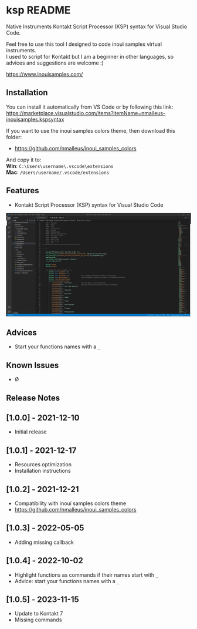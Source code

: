 # ksp README

Native Instruments Kontakt Script Processor (KSP) syntax for Visual Studio Code.  
  
Feel free to use this tool I designed to code inouï samples virtual instruments.  
I used to script for Kontakt but I am a beginner in other languages, so advices and suggestions are welcome :)  
  
https://www.inouisamples.com/

## Installation

You can install it automatically from VS Code or by following this link:  
https://marketplace.visualstudio.com/items?itemName=nmalleus-inouisamples.kspsyntax  
  
If you want to use the inouï samples colors theme, then download this folder:
* https://github.com/nmalleus/inoui_samples_colors  

And copy it to:  
__Win__: `C:\Users\username\.vscode\extensions`  
__Mac__: `/Users/username/.vscode/extensions`  

## Features

* Kontakt Script Processor (KSP) syntax for Visual Studio Code
  
![Image](https://raw.githubusercontent.com/nmalleus/ksp/master/resources/inoui%20KSP%20example.png)

## Advices
- Start your functions names with a `_`

## Known Issues
  - Ø

## Release Notes

## [1.0.0] - 2021-12-10
- Initial release
## [1.0.1] - 2021-12-17
- Resources optimization
- Installation instructions
## [1.0.2] - 2021-12-21
- Compatibility with inouï samples colors theme
- https://github.com/nmalleus/inoui_samples_colors
## [1.0.3] - 2022-05-05
- Adding missing callback
## [1.0.4] - 2022-10-02
- Highlight functions as commands if their names start with `_`
- Advice: start your functions names with a `_`
## [1.0.5] - 2023-11-15
- Update to Kontakt 7
- Missing commands